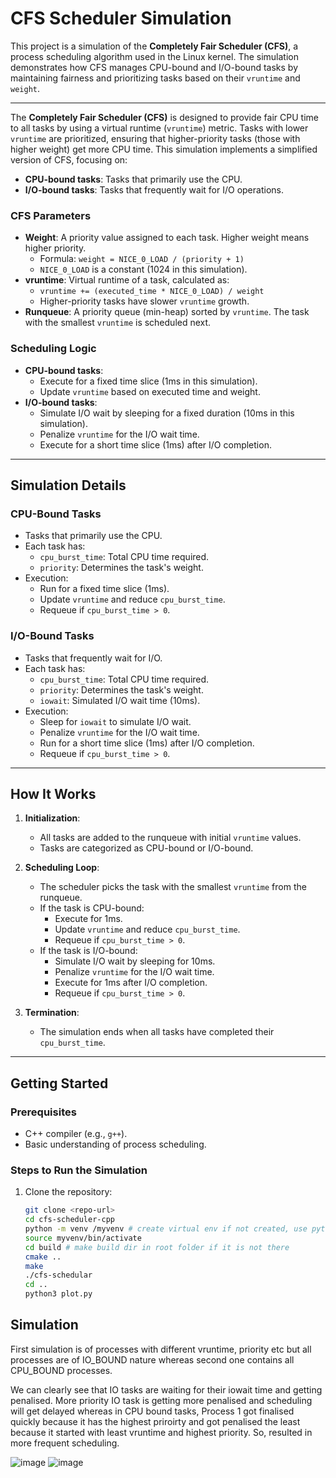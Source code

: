 # CFS Scheduler Simulation

This project is a simulation of the **Completely Fair Scheduler (CFS)**, a process scheduling algorithm used in the Linux kernel. The simulation demonstrates how CFS manages CPU-bound and I/O-bound tasks by maintaining fairness and prioritizing tasks based on their `vruntime` and `weight`.

---





The **Completely Fair Scheduler (CFS)** is designed to provide fair CPU time to all tasks by using a virtual runtime (`vruntime`) metric. Tasks with lower `vruntime` are prioritized, ensuring that higher-priority tasks (those with higher weight) get more CPU time. This simulation implements a simplified version of CFS, focusing on:

- **CPU-bound tasks**: Tasks that primarily use the CPU.
- **I/O-bound tasks**: Tasks that frequently wait for I/O operations.



### CFS Parameters
- **Weight**: A priority value assigned to each task. Higher weight means higher priority.
  - Formula: `weight = NICE_0_LOAD / (priority + 1)`
  - `NICE_0_LOAD` is a constant (1024 in this simulation).
- **vruntime**: Virtual runtime of a task, calculated as:
  - `vruntime += (executed_time * NICE_0_LOAD) / weight`
  - Higher-priority tasks have slower `vruntime` growth.
- **Runqueue**: A priority queue (min-heap) sorted by `vruntime`. The task with the smallest `vruntime` is scheduled next.

### Scheduling Logic
- **CPU-bound tasks**:
  - Execute for a fixed time slice (1ms in this simulation).
  - Update `vruntime` based on executed time and weight.
- **I/O-bound tasks**:
  - Simulate I/O wait by sleeping for a fixed duration (10ms in this simulation).
  - Penalize `vruntime` for the I/O wait time.
  - Execute for a short time slice (1ms) after I/O completion.

---

## Simulation Details

### CPU-Bound Tasks
- Tasks that primarily use the CPU.
- Each task has:
  - `cpu_burst_time`: Total CPU time required.
  - `priority`: Determines the task's weight.
- Execution:
  - Run for a fixed time slice (1ms).
  - Update `vruntime` and reduce `cpu_burst_time`.
  - Requeue if `cpu_burst_time > 0`.

### I/O-Bound Tasks
- Tasks that frequently wait for I/O.
- Each task has:
  - `cpu_burst_time`: Total CPU time required.
  - `priority`: Determines the task's weight.
  - `iowait`: Simulated I/O wait time (10ms).
- Execution:
  - Sleep for `iowait` to simulate I/O wait.
  - Penalize `vruntime` for the I/O wait time.
  - Run for a short time slice (1ms) after I/O completion.
  - Requeue if `cpu_burst_time > 0`.

---

## How It Works

1. **Initialization**:
   - All tasks are added to the runqueue with initial `vruntime` values.
   - Tasks are categorized as CPU-bound or I/O-bound.

2. **Scheduling Loop**:
   - The scheduler picks the task with the smallest `vruntime` from the runqueue.
   - If the task is CPU-bound:
     - Execute for 1ms.
     - Update `vruntime` and reduce `cpu_burst_time`.
     - Requeue if `cpu_burst_time > 0`.
   - If the task is I/O-bound:
     - Simulate I/O wait by sleeping for 10ms.
     - Penalize `vruntime` for the I/O wait time.
     - Execute for 1ms after I/O completion.
     - Requeue if `cpu_burst_time > 0`.

3. **Termination**:
   - The simulation ends when all tasks have completed their `cpu_burst_time`.

---

## Getting Started

### Prerequisites
- C++ compiler (e.g., `g++`).
- Basic understanding of process scheduling.

### Steps to Run the Simulation
1. Clone the repository:
   ```bash
   git clone <repo-url>
   cd cfs-scheduler-cpp
   python -m venv /myvenv # create virtual env if not created, use python3 if python not working
   source myvenv/bin/activate
   cd build # make build dir in root folder if it is not there
   cmake ..
   make
   ./cfs-schedular
   cd ..
   python3 plot.py
   ```

## Simulation

First simulation is of processes with different vruntime, priority etc but all processes are of IO_BOUND nature whereas second one contains all CPU_BOUND processes.

We can clearly see that IO tasks are waiting for their iowait time and getting penalised. More priority IO task is getting more penalised and scheduling will get delayed whereas in CPU bound tasks, Process 1 got finalised quickly because it has the highest priroirty and got penalised the least because it started with least vruntime and highest priority. So, resulted in more frequent scheduling.

![image](https://github.com/user-attachments/assets/193d8a9d-fd70-4a32-8a82-d55c0cc1a287)
![image](https://github.com/user-attachments/assets/d5f5367a-0a17-4ac6-9663-1b06e96e9677)





   
